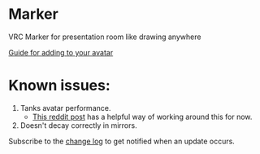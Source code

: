 # Marker
VRC Marker for presentation room like drawing anywhere

[Guide for adding to your avatar](https://www.youtube.com/watch?v=Pi7i4sF_BgQ&feature=youtu.be)

# Known issues:

1.  Tanks avatar performance.
    *   [This reddit post](https://www.reddit.com/r/VRchat/comments/a9brs0/tutorial_fix_for_snail_marker_bounds_issue_very/) has a helpful way of working around this for now.
2.  Doesn't decay correctly in mirrors.



Subscribe to the [change log](https://github.com/theepicsnail/Marker/issues/1) to get notified when an update occurs. 

